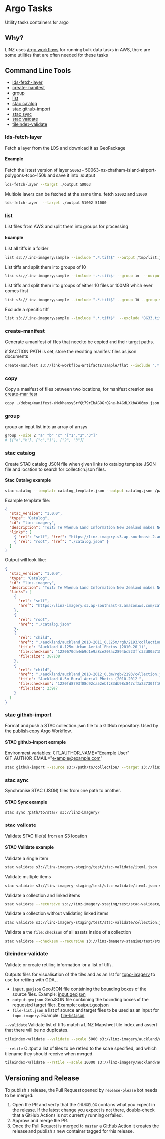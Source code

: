 # Argo Tasks

Utility tasks containers for argo

## Why?

LINZ uses [Argo workflows](https://argoproj.github.io/workflows/) for running bulk data tasks in AWS, there are some utilities that are often needed for these tasks

## Command Line Tools

- [lds-fetch-layer](#lds-fetch-layer)
- [create-manifest](#create-manifest)
- [group](#group)
- [list](#list)
- [stac catalog](#stac-catalog)
- [stac github-import](#stac-github-import)
- [stac sync](#stac-sync)
- [stac validate](#stac-validate)
- [tileindex-validate](#tileindex-validate)

### lds-fetch-layer

Fetch a layer from the LDS and download it as GeoPackage

#### Example

Fetch the latest version of layer `50063` - 50063-nz-chatham-island-airport-polygons-topo-150k and save it into ./output

```bash
lds-fetch-layer --target ./output 50063
```

Multiple layers can be fetched at the same time, fetch `51002` and `51000`

```bash
lds-fetch-layer  --target ./output 51002 51000
```

### list

List files from AWS and split them into groups for processing

#### Example

List all tiffs in a folder

```bash
list s3://linz-imagery/sample --include ".*.tiff$" --output /tmp/list.json
```

List tiffs and split them into groups of 10

```bash
list s3://linz-imagery/sample --include ".*.tiff$" --group 10  --output /tmp/list.json
```

List tiffs and split them into groups of either 10 files or 100MB which ever comes first

```bash
list s3://linz-imagery/sample --include ".*.tiff$" --group 10 --group-size 100MB --output /tmp/list.json
```

Exclude a specific tiff

```bash
list s3://linz-imagery/sample --include ".*.tiff$"  --exclude "BG33.tiff$" --output /tmp/list.json
```

### create-manifest

Generate a manifest of files that need to be copied and their target paths.

if $ACTION_PATH is set, store the resulting manifest files as json documents

```bash
create-manifest s3://link-workflow-artifacts/sample/flat --include ".*.tiff$"  --exclude "BG33.tiff$" --output /tmp/list.json --target s3://linz-imagery/sample
```

### copy

Copy a manifest of files between two locations, for manifest creation see [create-manifest](#create-manifest)

```bash
copy ./debug/manifest-eMxkhansySrfQt79rIbAGOGrQ2ne-h4GdLXkbA3O6mo.json --concurrency 10
```


### group

group an input list into an array of arrays
```bash
group --size 2 "a" "b" "c" '["1","2","3"]' 
# [["a","b"], ["c","1"], ["2", "3"]]
```

### stac catalog

Create STAC catalog JSON file when given links to catalog template JSON file and location to search for collection.json files.

#### Stac Catalog example

```bash
stac-catalog --template catalog_template.json --output catalog.json /path/to/stac/
```

Example template file:

```json
{
  "stac_version": "1.0.0",
  "type": "Catalog",
  "id": "linz-imagery",
  "description": "Toitū Te Whenua Land Information New Zealand makes New Zealand's publicly owned aerial and satellite imagery archive freely available to use under an open licence. This public S3 bucket has been made available to enable bulk access and cloud-based data processing. You can also access the imagery through the LINZ Data Service or LINZ Basemaps.",
  "links": [
    { "rel": "self", "href": "https://linz-imagery.s3.ap-southeast-2.amazonaws.com/catalog.json" },
    { "rel": "root", "href": "./catalog.json" }
  ]
}
```

Output will look like:

```json
{
  "stac_version": "1.0.0",
  "type": "Catalog",
  "id": "linz-imagery",
  "description": "Toitū Te Whenua Land Information New Zealand makes New Zealand's publicly owned aerial and satellite imagery archive freely available to use under an open licence. This public S3 bucket has been made available to enable bulk access and cloud-based data processing. You can also access the imagery through the LINZ Data Service or LINZ Basemaps.",
  "links": [
    {
      "rel": "self",
      "href": "https://linz-imagery.s3.ap-southeast-2.amazonaws.com/catalog.json"
    },
    {
      "rel": "root",
      "href": "./catalog.json"
    },
    {
      "rel": "child",
      "href": "./auckland/auckland_2010-2011_0.125m/rgb/2193/collection.json",
      "title": "Auckland 0.125m Urban Aerial Photos (2010-2011)",
      "file:checksum": "1220670da4eb9d1e9a8ce209ac2894bc523ffc33d805718058ff268d20092f3596fd",
      "file:size": 387938
    },
    {
      "rel": "child",
      "href": "./auckland/auckland_2010-2012_0.5m/rgb/2193/collection.json",
      "title": "Auckland 0.5m Rural Aerial Photos (2010-2012)",
      "file:checksum": "1220fd8793f08d92ca52ebf283db98c847cf2a23730ff10e8da95121bbd753445068",
      "file:size": 23987
    }
  ]
}
```

### stac github-import

Format and push a STAC collection.json file to a GitHub repository. Used by the [publish-copy](https://github.com/linz/topo-workflows/blob/master/workflows/imagery/publish-copy.yaml) Argo Workflow.

#### STAC github-import example

Environment variables:
GIT_AUTHOR_NAME="Example User"
GIT_AUTHOR_EMAIL="<example@example.com>"

```bash
stac github-import --source s3://path/to/collection/ --target s3://linz-imagery/path/to/dataset/ --repo-name "linz/imagery-test)" (`--repo-name` is optional and defaults to linz/imagery).
```

### stac sync

Synchronise STAC (JSON) files from one path to another.

#### STAC Sync example

```bash
stac sync /path/to/stac/ s3://linz-imagery/
```

### stac validate

Validate STAC file(s) from an S3 location

#### STAC Validate example

Validate a single item

```bash
stac validate s3://linz-imagery-staging/test/stac-validate/item1.json
```

Validate multiple items

```bash
stac validate s3://linz-imagery-staging/test/stac-validate/item1.json s3://linz-imagery/test/test/item2.json
```

Validate a collection and linked items

```bash
stac validate --recursive s3://linz-imagery-staging/test/stac-validate/collection.json
```

Validate a collection without validating linked items

```bash
stac validate s3://linz-imagery-staging/test/stac-validate/collection.json
```

Validate a the `file:checksum` of all assets inside of a collection

```bash
stac validate --checksum --recursive s3://linz-imagery-staging/test/stac-validate/collection.json
```

### tileindex-validate

Validate or create retiling information for a list of tiffs.

Outputs files for visualisation of the tiles and as an list for [topo-imagery](https://github.com/linz/topo-imagery/pkgs/container/topo-imagery) to use for retiling with GDAL.
* `input.geojson` GeoJSON file containing the bounding boxes of the source files. Example: [input.geojson](docs/input.geojson)
* `output.geojson` GeoJSON file containing the bounding boxes of the requested target files. Example: [output.geojson](docs/output.geojson)
* `file-list.json` a list of source and target files to be used as an input for `topo-imagery`. Example: [file-list.json](docs/file-list.json)

`--validate`
Validate list of tiffs match a LINZ Mapsheet tile index and assert that there will be no duplicates.

```bash
tileindex-validate --validate --scale 5000 s3://linz-imagery/auckland/auckland_2010-2012_0.5m/rgb/2193/
```

`--retile`
Output a list of tiles to be retiled to the scale specified, and which tilename they should receive when merged.

```bash
tileindex-validate --retile --scale 10000 s3://linz-imagery/auckland/auckland_2010-2012_0.5m/rgb/2193/
```

## Versioning and Release

To publish a release, the Pull Request opened by `release-please` bot needs to be merged:

1. Open the PR and verify that the `CHANGELOG` contains what you expect in the release. If the latest change you expect is not there, double-check that a GitHub Actions is not currently running or failed.
2. Approve and merge the PR.
3. Once the Pull Request is merged to `master` a [GitHub Action](https://github.com/linz/argo-tasks/blob/master/.github/workflows/release-please.yml) it creates the release and publish a new container tagged for this release.
